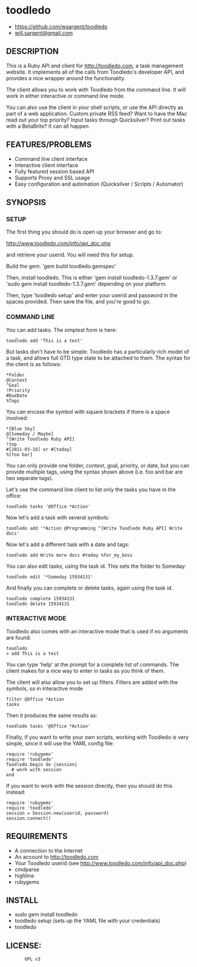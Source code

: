 # toodledo

* https://github.com/wsargent/toodledo
* will.sargent@gmail.com

## DESCRIPTION

This is a Ruby API and client for http://toodledo.com, a task management 
website. It implements all of the calls from Toodledo's developer API, and 
provides a nice wrapper around the functionality.

The client allows you to work with Toodledo from the command line. It will
work in either interactive or command line mode.

You can also use the client in your shell scripts, or use the API directly
as part of a web application.  Custom private RSS feed?  Want to have the Mac 
read out your top priority?  Input tasks through Quicksilver?  Print out
tasks with a BetaBrite?  It can all happen.

## FEATURES/PROBLEMS

* Command line client interface
* Interactive client interface
* Fully featured session based API
* Supports Proxy and SSL usage
* Easy configuration and automation (Quicksilver / Scripts / Automator)

## SYNOPSIS

### SETUP

The first thing you should do is open up your browser and go to:

  http://www.toodledo.com/info/api_doc.php

and retrieve your userid.  You will need this for setup.

Build the gem. 'gem build toodledo.gemspec'

Then, install toodledo.  This is either 'gem install toodledo-1.3.7.gem' or
'sudo gem install toodledo-1.3.7.gem' depending on your platform.

Then, type 'toodledo setup' and enter your userid and password in
the spaces provided.  Then save the file, and you're good to go.

### COMMAND LINE
 
You can add tasks.  The simplest form is here:

    toodledo add 'This is a test'
  
But tasks don't have to be simple.  Toodledo has a particularly rich model of 
a task, and allows full GTD type state to be attached to them.  The syntax 
for the client is as follows:

    *Folder
    @Context
    ^Goal
    !Priority
    #DueDate
    %Tags

You can encase the symbol with square brackets if there is a space involved:

    *[Blue Sky]
    @[Someday / Maybe]
    ^[Write Toodledo Ruby API]
    !top
    #[2011-03-18] or #[today]
    %[foo bar]

You can only provide one folder, context, goal, priority, or date, but you can
provide multiple tags, using the syntax shown above (i.e. foo and bar are two 
separate tags).
  
Let's use the command line client to list only the tasks you have in the office:

    toodledo tasks '@Office *Action'

Now let's add a task with several symbols:

    toodledo add '*Action @Programming ^[Write Toodledo Ruby API] Write docs'

Now let's add a different task with a date and tags:

    toodledo add Write more docs #today %for_my_boss

You can also edit tasks, using the task id.  This sets the folder to Someday:

    toodledo edit '*Someday 15934131'

And finally you can complete or delete tasks, again using the task id.

    toodledo complete 15934131
    toodledo delete 15934131

### INTERACTIVE MODE

Toodledo also comes with an interactive mode that is used if no arguments are 
found:

    toodledo
    > add This is a test

You can type 'help' at the prompt for a complete list of commands.  The client
makes for a nice way to enter in tasks as you think of them.

The client will also allow you to set up filters.  Filters are added with
the symbols, so in interactive mode

    filter @Office *Action
    tasks

Then it produces the same results as:

    toodledo tasks '@Office *Action'

Finally, if you want to write your own scripts, working with Toodledo is very
simple, since it will use the YAML config file:

    require 'rubygems'
    require 'toodledo'
    Toodledo.begin do |session|
      # work with session
    end

If you want to work with the session directly, then you should do
this instead:

    require 'rubygems'
    require 'toodledo'
    session = Session.new(userid, password)
    session.connect()

## REQUIREMENTS

* A connection to the Internet
* An account to http://toodledo.com
* Your Toodledo userid (see http://www.toodledo.com/info/api_doc.php)
* cmdparse
* highline
* rubygems

## INSTALL

* sudo gem install toodledo
* toodledo setup (sets up the YAML file with your credentials)
* toodledo

## LICENSE:
		   GPL v3